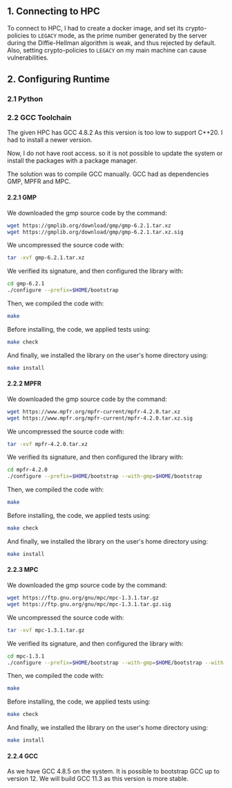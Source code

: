 
## 1. Connecting to HPC
To connect to HPC, I had to create a docker image, and set its crypto-policies to `LEGACY` mode, as the prime number generated by the server during the Diffie-Hellman algorithm is weak, and thus rejected by default.
Also, setting crypto-policies to `LEGACY` on my main machine can cause vulnerabilities.

## 2. Configuring Runtime
### 2.1 Python

### 2.2 GCC Toolchain
The given HPC has GCC 4.8.2
As this version is too low to support C++20. I had to install a newer version.

Now, I do not have root access. so it is not possible to update the system or install the packages with a package manager.

The solution was to compile GCC manually.
GCC had as dependencies GMP, MPFR and MPC. 

#### 2.2.1 GMP
We downloaded the gmp source code by the command:
```bash
wget https://gmplib.org/download/gmp/gmp-6.2.1.tar.xz
wget https://gmplib.org/download/gmp/gmp-6.2.1.tar.xz.sig
```
We uncompressed the source code with:
```bash
tar -xvf gmp-6.2.1.tar.xz
```

We verified its signature, and then configured the library with:
```bash
cd gmp-6.2.1
./configure --prefix=$HOME/bootstrap
```

Then, we compiled the code with:
```bash
make
```

Before installing, the code, we applied tests using:
```bash
make check
```

And finally, we installed the library on the user's home directory using:
```bash
make install
```


#### 2.2.2 MPFR
We downloaded the gmp source code by the command:
```bash
wget https://www.mpfr.org/mpfr-current/mpfr-4.2.0.tar.xz
wget https://www.mpfr.org/mpfr-current/mpfr-4.2.0.tar.xz.sig
```
We uncompressed the source code with:
```bash
tar -xvf mpfr-4.2.0.tar.xz
```

We verified its signature, and then configured the library with:
```bash
cd mpfr-4.2.0
./configure --prefix=$HOME/bootstrap --with-gmp=$HOME/bootstrap
```

Then, we compiled the code with:
```bash
make
```

Before installing, the code, we applied tests using:
```bash
make check
```

And finally, we installed the library on the user's home directory using:
```bash
make install
```

#### 2.2.3 MPC
We downloaded the gmp source code by the command:
```bash
wget https://ftp.gnu.org/gnu/mpc/mpc-1.3.1.tar.gz
wget https://ftp.gnu.org/gnu/mpc/mpc-1.3.1.tar.gz.sig
```
We uncompressed the source code with:
```bash
tar -xvf mpc-1.3.1.tar.gz
```

We verified its signature, and then configured the library with:
```bash
cd mpc-1.3.1
./configure --prefix=$HOME/bootstrap --with-gmp=$HOME/bootstrap --with-mpfr=$HOME/bootstrap
```

Then, we compiled the code with:
```bash
make
```

Before installing, the code, we applied tests using:
```bash
make check
```

And finally, we installed the library on the user's home directory using:
```bash
make install
```

#### 2.2.4 GCC
As we have GCC 4.8.5 on the system. It is possible to bootstrap GCC up to version 12.
We will build GCC 11.3 as this version is more stable.

